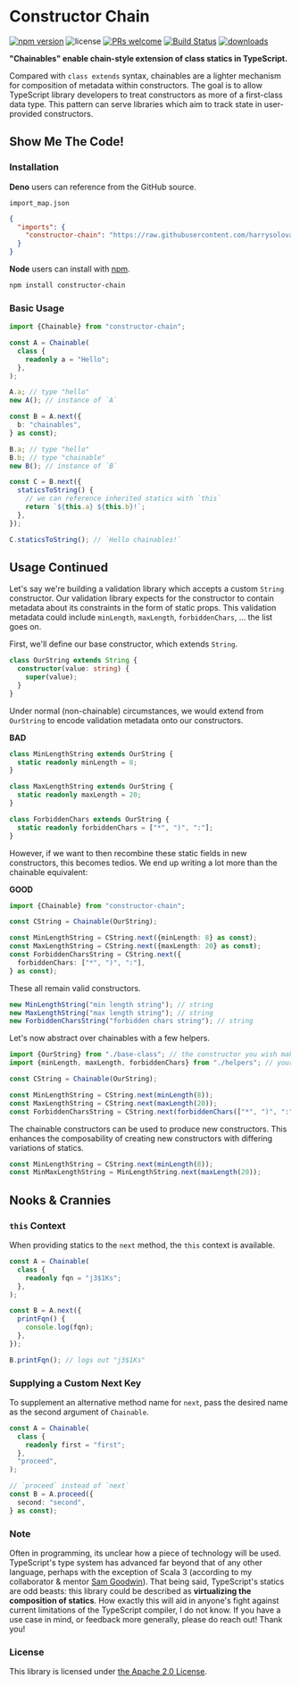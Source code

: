 # Constructor Chain

[![npm version](https://img.shields.io/npm/v/constructor-chain.svg?style=flat-square)](https://badge.fury.io/js/constructor-chain) ![license](https://img.shields.io/npm/l/constructor-chain.svg?style=flat-square) [![PRs welcome](https://img.shields.io/badge/PRs-welcome-brightgreen.svg?style=flat-square)](https://github.com/harrysolovay/constructor-chain/blob/master/CONTRIBUTING.md#submitting-pull-requests) [![Build Status](https://img.shields.io/travis/harrysolovay/constructor-chain.svg?style=flat-square)](https://travis-ci.org/harrysolovay/constructor-chain) [![downloads](https://img.shields.io/npm/dm/constructor-chain.svg?style=flat-square)](https://www.npmjs.com/package/constructor-chain)

**"Chainables" enable chain-style extension of class statics in TypeScript.**

Compared with `class extends` syntax, chainables are a lighter mechanism for composition of metadata within constructors. The goal is to allow TypeScript library developers to treat constructors as more of a first-class data type. This pattern can serve libraries which aim to track state in user-provided constructors.

## Show Me The Code!

### Installation

**Deno** users can reference from the GitHub source.

`import_map.json`

```json
{
  "imports": {
    "constructor-chain": "https://raw.githubusercontent.com/harrysolovay/constructor-chain/master/src/index.ts"
  }
}
```

**Node** users can install with [npm](https://www.npmjs.com/package/constructor-chain).

```sh
npm install constructor-chain
```

### Basic Usage

```ts
import {Chainable} from "constructor-chain";

const A = Chainable(
  class {
    readonly a = "Hello";
  },
);

A.a; // type "hello"
new A(); // instance of `A`

const B = A.next({
  b: "chainables",
} as const);

B.a; // type "hello"
B.b; // type "chainable"
new B(); // instance of `B`

const C = B.next({
  staticsToString() {
    // we can reference inherited statics with `this`
    return `${this.a} ${this.b}!`;
  },
});

C.staticsToString(); // `Hello chainables!`
```

## Usage Continued

Let's say we're building a validation library which accepts a custom `String` constructor. Our validation library expects for the constructor to contain metadata about its constraints in the form of static props. This validation metadata could include `minLength`, `maxLength`, `forbiddenChars`, ... the list goes on.

First, we'll define our base constructor, which extends `String`.

```ts
class OurString extends String {
  constructor(value: string) {
    super(value);
  }
}
```

Under normal (non-chainable) circumstances, we would extend from `OurString` to encode validation metadata onto our constructors.

**BAD**

```ts
class MinLengthString extends OurString {
  static readonly minLength = 8;
}

class MaxLengthString extends OurString {
  static readonly maxLength = 20;
}

class ForbiddenChars extends OurString {
  static readonly forbiddenChars = ["*", ")", ":"];
}
```

However, if we want to then recombine these static fields in new constructors, this becomes tedios. We end up writing a lot more than the chainable equivalent:

**GOOD**

```ts
import {Chainable} from "constructor-chain";

const CString = Chainable(OurString);

const MinLengthString = CString.next({minLength: 8} as const);
const MaxLengthString = CString.next({maxLength: 20} as const);
const ForbiddenCharsString = CString.next({
  forbiddenChars: ["*", ")", ":"],
} as const);
```

These all remain valid constructors.

```ts
new MinLengthString("min length string"); // string
new MaxLengthString("max length string"); // string
new ForbiddenCharsString("forbidden chars string"); // string
```

Let's now abstract over chainables with a few helpers.

```ts
import {OurString} from "./base-class"; // the constructor you wish make chainable
import {minLength, maxLength, forbiddenChars} from "./helpers"; // your metadata factories

const CString = Chainable(OurString);

const MinLengthString = CString.next(minLength(8));
const MaxLengthString = CString.next(maxLength(20));
const ForbiddenCharsString = CString.next(forbiddenChars(["*", ")", ":"]));
```

The chainable constructors can be used to produce new constructors. This enhances the composability of creating new constructors with differing variations of statics.

```ts
const MinLengthString = CString.next(minLength(8));
const MinMaxLengthString = MinLengthString.next(maxLength(20));
```

## Nooks & Crannies

### `this` Context

When providing statics to the `next` method, the `this` context is available.

```ts
const A = Chainable(
  class {
    readonly fqn = "j3$1Ks";
  },
);

const B = A.next({
  printFqn() {
    console.log(fqn);
  },
});

B.printFqn(); // logs out "j3$1Ks"
```

### Supplying a Custom Next Key

To supplement an alternative method name for `next`, pass the desired name as the second argument of `Chainable`.

```ts
const A = Chainable(
  class {
    readonly first = "first";
  },
  "proceed",
);

// `proceed` instead of `next`
const B = A.proceed({
  second: "second",
} as const);
```

### Note

Often in programming, its unclear how a piece of technology will be used. TypeScript's type system has advanced far beyond that of any other language, perhaps with the exception of Scala 3 (according to my collaborator & mentor [Sam Goodwin](https://github.com/sam-goodwin)). That being said, TypeScript's statics are odd beasts: this library could be described as **virtualizing the composition of statics**. How exactly this will aid in anyone's fight against current limitations of the TypeScript compiler, I do not know. If you have a use case in mind, or feedback more generally, please do reach out! Thank you!

### License

This library is licensed under [the Apache 2.0 License](LICENSE).
